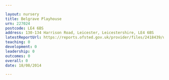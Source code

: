 ```yaml
---

layout: nursery
title: Belgrave Playhouse
urn: 227024
postcode: LE4 6BS
address: 130-134 Harrison Road, Leicester, Leicestershire, LE4 6BS
latestReportUrl: https://reports.ofsted.gov.uk/provider/files/2418439/urn/227024.pdf
teaching: 0
development: 0
leadership: 0
outcomes: 0
overall: 0
date: 18/08/2014

---
```

